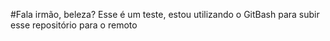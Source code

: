 #Fala irmão, beleza?
Esse é um teste, estou utilizando o GitBash para subir esse repositório para o remoto